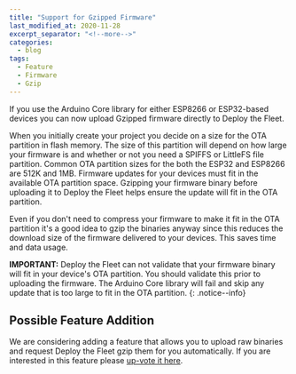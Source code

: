 ```yaml
---
title: "Support for Gzipped Firmware"
last_modified_at: 2020-11-28
excerpt_separator: "<!--more-->"
categories:
  - blog
tags:
  - Feature
  - Firmware
  - Gzip
---
```


If you use the Arduino Core library for either ESP8266 or ESP32-based devices you can now upload Gzipped firmware directly to Deploy the Fleet. <!--more-->

When you initially create your project you decide on a size for the OTA partition in flash memory. The size of this partition will depend on how large your firmware is and whether or not you need a SPIFFS or LittleFS file partition. Common OTA partition sizes for the both the ESP32 and ESP8266 are 512K and 1MB. Firmware updates for your devices must fit in the available OTA partition space. Gzipping your firmware binary before uploading it to Deploy the Fleet helps ensure the update will fit in the OTA partition.

Even if you don't need to compress your firmware to make it fit in the OTA partition it's a good idea to gzip the binaries anyway since this reduces the download size of the firmware delivered to your devices. This saves time and data usage.

<i class='fas fa-info-circle'></i> **IMPORTANT:** Deploy the Fleet can not validate that your firmware binary will fit in your device's OTA partition. You should validate this prior to uploading the firmware. The Arduino Core library will fail and skip any update that is too large to fit in the OTA partition.
{: .notice--info}

## Possible Feature Addition
We are considering adding a feature that allows you to upload raw binaries and request Deploy the Fleet gzip them for you automatically. If you are interested in this feature please [up-vote it here](https://github.com/deploythefleet/website/issues/3).